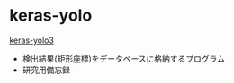 # keras-yolo
[keras-yolo3](https://github.com/qqwweee/keras-yolo3 "keras-yolo3")

* 検出結果(矩形座標)をデータベースに格納するプログラム
* 研究用備忘録
